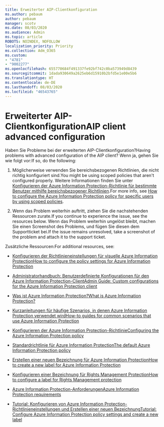 ```yaml
---
title: Erweiterter AIP-Clientkonfiguration
ms.author: pebaum
author: pebaum
manager: scotv
ms.date: 08/03/2020
ms.audience: Admin
ms.topic: article
ROBOTS: NOINDEX, NOFOLLOW
localization_priority: Priority
ms.collection: Adm_O365
ms.custom:
- "4781"
- "9002277"
ms.openlocfilehash: 655770684f491337fe92bf742c0ba573949d8439
ms.sourcegitcommit: 1dada930649a2625eb6d15910b2bfd5e1e00e5b6
ms.translationtype: HT
ms.contentlocale: de-DE
ms.lasthandoff: 08/03/2020
ms.locfileid: "46543765"
---
```

# <a name="aip-client-advanced-configuration"></a><span data-ttu-id="99269-102">Erweiterter AIP-Clientkonfiguration</span><span class="sxs-lookup"><span data-stu-id="99269-102">AIP client advanced configuration</span></span>

<span data-ttu-id="99269-103">Haben Sie Probleme bei der erweiterten AIP-Clientkonfiguration?</span><span class="sxs-lookup"><span data-stu-id="99269-103">Having problems with advanced configuration of the AIP client?</span></span> <span data-ttu-id="99269-104">Wenn ja, gehen Sie wie folgt vor:</span><span class="sxs-lookup"><span data-stu-id="99269-104">If so, do the following:</span></span>

1. <span data-ttu-id="99269-105">Möglicherweise verwenden Sie bereichsbezogenen Richtlinien, die nicht richtig konfiguriert sind.</span><span class="sxs-lookup"><span data-stu-id="99269-105">You might be using scoped policies that aren't configured properly.</span></span> <span data-ttu-id="99269-106">Weitere Informationen finden Sie unter [Konfigurieren der Azure Information Protection-Richtlinie für bestimmte Benutzer mithilfe bereichsbezogener Richtlinien](https://docs.microsoft.com/azure/information-protection/configure-policy-scope).</span><span class="sxs-lookup"><span data-stu-id="99269-106">For more info, see [How to configure the Azure Information Protection policy for specific users by using scoped policies](https://docs.microsoft.com/azure/information-protection/configure-policy-scope).</span></span>

2. <span data-ttu-id="99269-107">Wenn das Problem weiterhin auftritt, ziehen Sie die nachstehenden Ressourcen zurate.</span><span class="sxs-lookup"><span data-stu-id="99269-107">If you continue to experience the issue, see the resources below.</span></span> <span data-ttu-id="99269-108">Wenn das Problem weiterhin ungelöst bleibt, machen Sie einen Screenshot des Problems, und fügen Sie diesen dem Supportticket bei.</span><span class="sxs-lookup"><span data-stu-id="99269-108">If the issue remains unresolved,  take a screenshot of the problem and attach it to the support ticket.</span></span>

<span data-ttu-id="99269-109">Zusätzliche Ressourcen:</span><span class="sxs-lookup"><span data-stu-id="99269-109">For additional resources, see:</span></span>

- [<span data-ttu-id="99269-110">Konfigurieren der Richtlinieneinstellungen für visuelle Azure Information Protection</span><span class="sxs-lookup"><span data-stu-id="99269-110">How to configure the policy settings for Azure Information Protection</span></span>](https://docs.microsoft.com/azure/information-protection/configure-policy-settings)  
    
- [<span data-ttu-id="99269-111">Administratorhandbuch: Benutzerdefinierte Konfigurationen für den Azure Information Protection-Client</span><span class="sxs-lookup"><span data-stu-id="99269-111">Admin Guide: Custom configurations for the Azure Information Protection client</span></span>](https://docs.microsoft.com/azure/information-protection/rms-client/client-admin-guide-customizations)  
    
- [<span data-ttu-id="99269-112">Was ist Azure Information Protection?</span><span class="sxs-lookup"><span data-stu-id="99269-112">What is Azure Information Protection?</span></span>](https://docs.microsoft.com/azure/information-protection/what-is-information-protection)  
    
- [<span data-ttu-id="99269-113">Kurzanleitungen für häufige Szenarios, in denen Azure Information Protection verwendet wird</span><span class="sxs-lookup"><span data-stu-id="99269-113">How-to guides for common scenarios that use Azure Information Protection</span></span>](https://docs.microsoft.com/azure/information-protection/how-to-guides)  
    
- [<span data-ttu-id="99269-114">Konfigurieren der Azure Information Protection-Richtlinie</span><span class="sxs-lookup"><span data-stu-id="99269-114">Configuring the Azure Information Protection policy</span></span>](https://docs.microsoft.com/azure/information-protection/deploy-use/configure-policy)  
    
- [<span data-ttu-id="99269-115">Standardrichtlinie für Azure Information Protection</span><span class="sxs-lookup"><span data-stu-id="99269-115">The default Azure Information Protection policy</span></span>](https://docs.microsoft.com/azure/information-protection/deploy-use/configure-policy-default)  
    
- [<span data-ttu-id="99269-116">Erstellen einer neuen Bezeichnung für Azure Information Protection</span><span class="sxs-lookup"><span data-stu-id="99269-116">How to create a new label for Azure Information Protection</span></span>](https://docs.microsoft.com/azure/information-protection/deploy-use/configure-policy-new-label)  
    
- [<span data-ttu-id="99269-117">Konfigurieren einer Bezeichnung für Rights Management Protection</span><span class="sxs-lookup"><span data-stu-id="99269-117">How to configure a label for Rights Management protection</span></span>](https://docs.microsoft.com/azure/information-protection/deploy-use/configure-policy-protection)  
    
- [<span data-ttu-id="99269-118">Azure Information Protection-Anforderungen</span><span class="sxs-lookup"><span data-stu-id="99269-118">Azure Information Protection requirements</span></span>](https://docs.microsoft.com/azure/information-protection/get-started/requirements)

- [<span data-ttu-id="99269-119">Tutorial: Konfigurieren von Azure Information Protection-Richtlinieneinstellungen und Erstellen einer neuen Bezeichnung</span><span class="sxs-lookup"><span data-stu-id="99269-119">Tutorial: Configure Azure Information Protection policy settings and create a new label</span></span>](https://docs.microsoft.com/azure/information-protection/get-started/infoprotect-quick-start-tutorial)